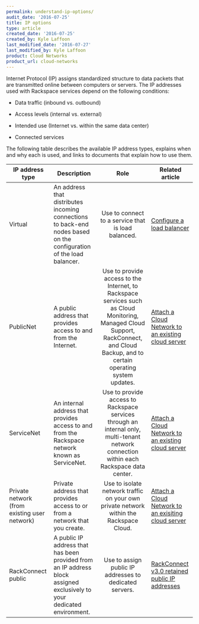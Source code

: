 ```yaml
---
permalink: understand-ip-options/
audit_date: '2016-07-25'
title: IP options
type: article
created_date: '2016-07-25'
created_by: Kyle Laffoon
last_modified_date: '2016-07-27'
last_modified_by: Kyle Laffoon
product: Cloud Networks
product_url: cloud-networks
---
```


Internet Protocol (IP) assigns standardized structure to data packets that are transmitted online between computers or servers. The IP addresses used with Rackspace services depend on the following conditions:

- Data traffic (inbound vs. outbound)

- Access levels (internal vs. external)

- Intended use (Internet vs. within the same data center)

- Connected services

The following table describes the available IP address types, explains when and why each is used, and links to documents that explain how to use them.


IP address type | Description | Role | Related article
--- | --- | :---: | ---
Virtual | An address that distributes incoming connections to back-end nodes based on the configuration of the load balancer. | Use to connect to a service that is load balanced. | [Configure a load balancer](/support/how-to/configure-a-load-balancer/)
PublicNet | A public address that provides access to and from the Internet. | Use to provide access to the Internet, to Rackspace services such as Cloud Monitoring, Managed Cloud Support, RackConnect, and Cloud Backup, and to certain operating system updates. |[Attach a Cloud Network to an existing cloud server](/support/how-to/attach-a-cloud-network-to-an-existing-cloud-server/)
ServiceNet | An internal address that provides access to and from the Rackspace network known as ServiceNet. | Use to provide access to Rackspace services through an internal only, multi-tenant network connection within each Rackspace data center. | [Attach a Cloud Network to an existing cloud server](/support/how-to/attach-a-cloud-network-to-an-existing-cloud-server/)
Private network (from existing user network) | Private address that provides access to or from a network that you create. | Use to isolate network traffic on your own private network within the Rackspace Cloud. | [Attach a Cloud Network to an exisiting cloud server](/support/how-to/attach-a-cloud-network-to-an-existing-cloud-server/)
RackConnect public | A public IP address that has been provided from an IP address block assigned exclusively to your dedicated environment. | Use to assign public IP addresses to dedicated servers. | [RackConnect v3.0 retained public IP addresses](/support/how-to/rackconnect-v30-retained-public-ip-addresses/)
